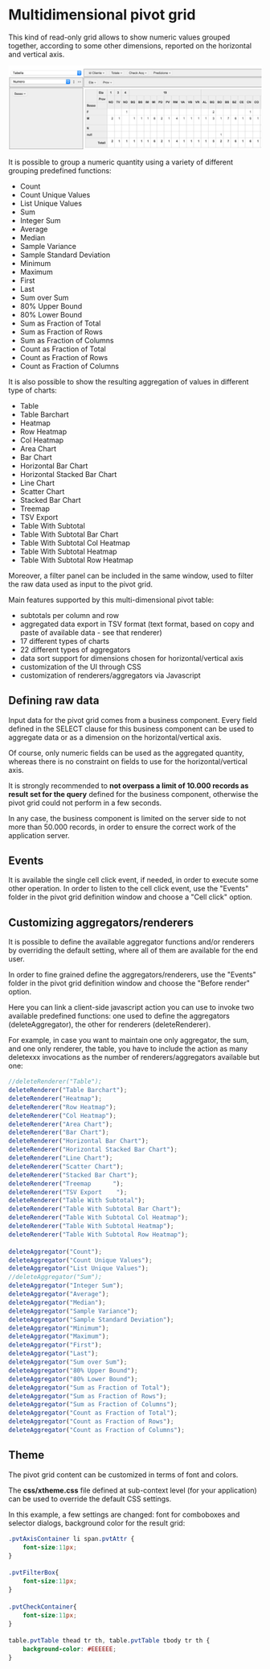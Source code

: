 # Multidimensional pivot grid

This kind of read-only grid allows to show numeric values grouped together, according to some other dimensions, reported on the horizontal and vertical axis.

![](../../.gitbook/assets/pivot.png)

It is possible to group a numeric quantity using a variety of different grouping predefined functions:

* Count
* Count Unique Values
* List Unique Values
* Sum
* Integer Sum
* Average
* Median
* Sample Variance
* Sample Standard Deviation
* Minimum
* Maximum
* First
* Last
* Sum over Sum
* 80% Upper Bound
* 80% Lower Bound
* Sum as Fraction of Total
* Sum as Fraction of Rows
* Sum as Fraction of Columns
* Count as Fraction of Total
* Count as Fraction of Rows
* Count as Fraction of Columns

It is also possible to show the resulting aggregation of values in different type of charts:

* Table
* Table Barchart
* Heatmap
* Row Heatmap
* Col Heatmap
* Area Chart
* Bar Chart
* Horizontal Bar Chart
* Horizontal Stacked Bar Chart
* Line Chart
* Scatter Chart
* Stacked Bar Chart
* Treemap
* TSV Export
* Table With Subtotal
* Table With Subtotal Bar Chart
* Table With Subtotal Col Heatmap
* Table With Subtotal Heatmap
* Table With Subtotal Row Heatmap

Moreover, a filter panel can be included in the same window, used to filter the raw data used as input to the pivot grid.

Main features supported by this multi-dimensional pivot table:

* subtotals per column and row
* aggregated data export in TSV format \(text format, based on copy and paste of available data - see that renderer\)
* 17 different types of charts 
* 22 different types of aggregators
* data sort support for dimensions chosen for horizontal/vertical axis
* customization of the UI through CSS
* customization of renderers/aggregators via Javascript

## Defining raw data

Input data for the pivot grid comes from a business component. Every field defined in the SELECT clause for this business component can be used to aggregate data or as a dimension on the horizontal/vertical axis.

Of course, only numeric fields can be used as the aggregated quantity, whereas there is no constraint on fields to use for the horizontal/vertical axis.

It is strongly recommended to **not overpass a limit of 10.000 records as result set for the query** defined for the business component, otherwise the pivot grid could not perform in a few seconds.

In any case, the business component is limited on the server side to not more than 50.000 records, in order to ensure the correct work of the application server.

## Events

It is available the single cell click event, if needed, in order to execute some other operation. In order to listen to the cell click event, use the "Events" folder in the pivot grid definition window and choose a "Cell click" option.

## Customizing aggregators/renderers

It is possible to define the available aggregator functions and/or renderers by overriding the default setting, where all of them are available for the end user.

In order to fine grained define the aggregators/renderers, use the "Events" folder in the pivot grid definition window and choose the "Before render" option.

Here you can link a client-side javascript action you can use to invoke two available predefined functions: one used to define the aggregators \(deleteAggregator\), the other for renderers \(deleteRenderer\).

For example, in case you want to maintain one only aggregator, the sum, and one only renderer, the table, you have to include the action as many deletexxx invocations as the number of renderers/aggregators available but one:

```javascript
//deleteRenderer("Table");
deleteRenderer("Table Barchart");
deleteRenderer("Heatmap");
deleteRenderer("Row Heatmap");
deleteRenderer("Col Heatmap");
deleteRenderer("Area Chart");
deleteRenderer("Bar Chart");
deleteRenderer("Horizontal Bar Chart");
deleteRenderer("Horizontal Stacked Bar Chart");
deleteRenderer("Line Chart");
deleteRenderer("Scatter Chart");
deleteRenderer("Stacked Bar Chart");
deleteRenderer("Treemap      ");
deleteRenderer("TSV Export    ");
deleteRenderer("Table With Subtotal");
deleteRenderer("Table With Subtotal Bar Chart");
deleteRenderer("Table With Subtotal Col Heatmap");
deleteRenderer("Table With Subtotal Heatmap");
deleteRenderer("Table With Subtotal Row Heatmap");

deleteAggregator("Count");
deleteAggregator("Count Unique Values");
deleteAggregator("List Unique Values");
//deleteAggregator("Sum");
deleteAggregator("Integer Sum");
deleteAggregator("Average");
deleteAggregator("Median");
deleteAggregator("Sample Variance");
deleteAggregator("Sample Standard Deviation");
deleteAggregator("Minimum");
deleteAggregator("Maximum");
deleteAggregator("First");
deleteAggregator("Last");
deleteAggregator("Sum over Sum");
deleteAggregator("80% Upper Bound");
deleteAggregator("80% Lower Bound");
deleteAggregator("Sum as Fraction of Total");
deleteAggregator("Sum as Fraction of Rows");
deleteAggregator("Sum as Fraction of Columns");
deleteAggregator("Count as Fraction of Total");
deleteAggregator("Count as Fraction of Rows");
deleteAggregator("Count as Fraction of Columns");
```

## Theme

The pivot grid content can be customized in terms of font and colors.

The **css/xtheme.css** file defined at sub-context level \(for your application\) can be used to override the default CSS settings.

In this example, a few settings are changed: font for comboboxes and selector dialogs, background color for the result grid:

```css
.pvtAxisContainer li span.pvtAttr {
    font-size:11px;
}

.pvtFilterBox{
    font-size:11px;
}

.pvtCheckContainer{
    font-size:11px;
}

table.pvtTable thead tr th, table.pvtTable tbody tr th {
    background-color: #EEEEEE;
}
```

